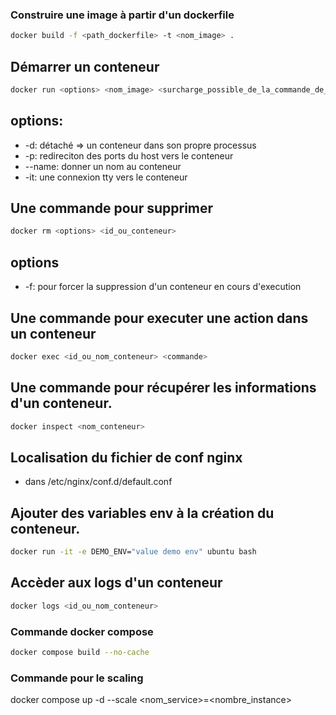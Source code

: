 ### Construire une image à partir d'un dockerfile
```bash
docker build -f <path_dockerfile> -t <nom_image> .
```

## Démarrer un conteneur
``` bash
docker run <options> <nom_image> <surcharge_possible_de_la_commande_de_démarrage>
```

## options:
- -d: détaché => un conteneur dans son propre processus
- -p: redireciton des ports du host vers le conteneur
- --name: donner un nom au conteneur
- -it: une connexion tty vers le conteneur

## Une commande pour supprimer
```bash
docker rm <options> <id_ou_conteneur>
```

## options
- -f: pour forcer la suppression d'un conteneur en cours d'execution

## Une commande pour executer une action dans un conteneur

```bash
docker exec <id_ou_nom_conteneur> <commande>
```

## Une commande pour récupérer les informations d'un conteneur.
```bash
docker inspect <nom_conteneur>
```

## Localisation du fichier de conf nginx
- dans /etc/nginx/conf.d/default.conf


## Ajouter des variables env à la création du conteneur.

```bash
docker run -it -e DEMO_ENV="value demo env" ubuntu bash 
```

## Accèder aux logs d'un conteneur

```bash
docker logs <id_ou_nom_conteneur>
```

### Commande docker compose
```bash
docker compose build --no-cache
```

### Commande pour le scaling
docker compose up -d --scale <nom_service>=<nombre_instance>
